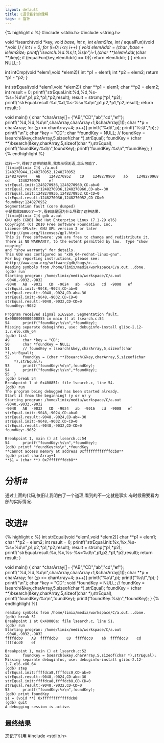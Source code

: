 ```yaml
---
layout: default
title: C语言指针的理解
tags: c 指针
---
```

{% highlight c %}
#include <stdio.h>
#include <string.h>

void *lsearch(void *key, void *base, int n, int elemSize, int (* equalFun)(void *,void *))
{
	int i = 0;
	for (i=0; i<n; i++)
	{
		void *elemAddr = (char *)base + i*elemSize;
		printf("lsearch:%d:%s,\t,%s\n",i+1,*(char **)elemAddr,*(char **)key);
		if (equalFun(key,elemAddr) == 0){
			return elemAddr;
		}
	}
	return NULL;
}
	
int intCmp(void *elem1,void *elem2){
	int *p1 = elem1;
	int *p2 = elem2;
	return *p1 - *p2;
}

int strEqual(void *elem1,void *elem2){
  char **p1 = elem1;
  char **p2 = elem2;
  int result = 0;
  printf("strEqual.init:%d,%d,%s-%s=%d\n",p1,p2,*p1,*p2,result);
  result = strcmp(*p1,*p2);
  printf("strEqual.result:%d,%d,%s-%s=%d\n",p1,p2,*p1,*p2,result);
  return result;
}
		
void main()
{
	char *charArray[]= {"AB","CD","ab","cd","ef"};
	printf("%d,%d,%d\n",charArray,charArray+1,&charArray[1]);
	char **p = charArray;
	for (;p <= charArray+4; p++){
	  printf("%d\t",p);
	  printf("%s\t",*p);
	}
	printf("\n");
	char *key = "CD";
	char *foundKey = NULL;
	// foundKey = lsearch(&key,charArray,5,sizeof(char *),strEqual);
	foundKey = (char **)bsearch(&key,charArray,5,sizeof(char *),strEqual);
	printf("foundKey:%d\n",foundKey);
	printf("foundKey:%s\n",*foundKey);
}
{% endhighlight %}

	运行一下,得到了这样的结果,我表示很无语,怎么可能了.
	[limix@limix C]$ ./a.out
	1248270944,1248270952,1248270952
	1248270944    AB    1248270952    CD    1248270960    ab    1248270968
	cd    1248270976    ef    
	strEqual.init:1248270936,1248270960,CD-ab=0
	strEqual.result:1248270936,1248270960,CD-ab=-30
	strEqual.init:1248270936,1248270952,CD-CD=0
	strEqual.result:1248270936,1248270952,CD-CD=0
	foundKey:1248270952
	Segmentation fault (core dumped)
	于是我就DEBUG了一下,看到底是因为什么导致了这种结果.
	[limix@limix C]$ gdb a.out 
	GNU gdb (GDB) Red Hat Enterprise Linux (7.1-29.el6)
	Copyright (C) 2010 Free Software Foundation, Inc.
	License GPLv3+: GNU GPL version 3 or later <http://gnu.org/licenses/gpl.html>
	This is free software: you are free to change and redistribute it.
	There is NO WARRANTY, to the extent permitted by law.  Type "show copying"
	and "show warranty" for details.
	This GDB was configured as "x86_64-redhat-linux-gnu".
	For bug reporting instructions, please see:
	<http://www.gnu.org/software/gdb/bugs/>...
	Reading symbols from /home/limix/media/workspace/C/a.out...done.
	(gdb) run 
	Starting program: /home/limix/media/workspace/C/a.out 
	-9040,-9032,-9032
	-9040	AB	-9032	CD	-9024	ab	-9016	cd	-9008	ef	
	strEqual.init:-9048,-9024,CD-ab=0
	strEqual.result:-9048,-9024,CD-ab=-30
	strEqual.init:-9048,-9032,CD-CD=0
	strEqual.result:-9048,-9032,CD-CD=0
	foundKey:-9032
	
	Program received signal SIGSEGV, Segmentation fault.
	0x0000000000400855 in main () at lsearch.c:54
	54		printf("foundKey:%s\n",*foundKey);
	Missing separate debuginfos, use: debuginfo-install glibc-2.12-1.7.el6.x86_64
	(gdb) list
	49		char *key = "CD";
	50		char *foundKey = NULL;
	51		// foundKey = lsearch(&key,charArray,5,sizeof(char *),strEqual);
	52		foundKey = (char **)bsearch(&key,charArray,5,sizeof(char
	  	*),strEqual);
	53		printf("foundKey:%d\n",foundKey);
	54		printf("foundKey:%s\n",*foundKey);
	55	}
	(gdb) break 54
	Breakpoint 1 at 0x400851: file lsearch.c, line 54.
	(gdb) run
	The program being debugged has been started already.
	Start it from the beginning? (y or n) y
	Starting program: /home/limix/media/workspace/C/a.out 
	-9040,-9032,-9032
	-9040	AB	-9032	CD	-9024	ab	-9016	cd	-9008	ef	
	strEqual.init:-9048,-9024,CD-ab=0
	strEqual.result:-9048,-9024,CD-ab=-30
	strEqual.init:-9048,-9032,CD-CD=0
	strEqual.result:-9048,-9032,CD-CD=0
	foundKey:-9032
	
	Breakpoint 1, main () at lsearch.c:54
	54		printf("foundKey:%s\n",*foundKey);
	(gdb) printf "foundKey:%s\n",*foundKey
	**Cannot access memory at address 0xffffffffffffdcb8**
	(gdb) print charArray+1
	**$1 = (char **) 0x7fffffffdcb8**

# 分析#
通过上面的代码,依旧让我明白了一个道理,看到的不一定就是事实.有时候需要看内部的实际情况.


# 改进#
{% highlight c %}
int strEqual(void *elem1,void *elem2){
	char **p1 = elem1;
	char **p2 = elem2;
	int result = 0;
	printf("strEqual.init:%x,%x,%s-%s=%d\n",p1,p2,*p1,*p2,result);
	result = strcmp(*p1,*p2);
	printf("strEqual.result:%x,%x,%s-%s=%d\n",p1,p2,*p1,*p2,result);
	return result;
}

void main()
{
	char *charArray[]= {"AB","CD","ab","cd","ef"};
	printf("%d,%d,%d\n",charArray,charArray+1,&charArray[1]);
	char **p = charArray;
	for (;p <= charArray+4; p++){
	  printf("%x\t",p);
	  printf("%s\t",*p);
	}
	printf("\n");
	char *key = "CD";
	void *foundKey = NULL;
	// foundKey = lsearch(&key,charArray,5,sizeof(char *),strEqual);
	foundKey = (char **)bsearch(&key,charArray,5,sizeof(char *),strEqual);
	printf("foundKey:%x\n",foundKey);
	printf("foundKey:%s\n",*foundKey);
}
{% endhighlight %}

	reading symbols from /home/limix/media/workspace/C/a.out...done.
	(gdb) break 51
	Breakpoint 1 at 0x40080a: file lsearch.c, line 51.
	(gdb) run
	Starting program: /home/limix/media/workspace/C/a.out 
	-9040,-9032,-9032
	ffffdcb0	AB	ffffdcb8	CD	ffffdcc0	ab	ffffdcc8	cd	ffffdcd0	ef	

	Breakpoint 1, main () at lsearch.c:52
	52		foundKey = bsearch(&key,charArray,5,sizeof(char *),strEqual);
	Missing separate debuginfos, use: debuginfo-install glibc-2.12-1.7.el6.x86_64
	(gdb) step
	strEqual.init:ffffdca8,ffffdcc0,CD-ab=0
	strEqual.result:-9048,-9024,CD-ab=-30
	strEqual.init:ffffdca8,ffffdcb8,CD-CD=0
	strEqual.result:-9048,-9032,CD-CD=0
	53		printf("foundKey:%x\n",foundKey);
	(gdb) print foundKey
	$1 = (void **) 0xffffffffffffdcb8
	(gdb) quit
	A debugging session is active.

## 最终结果
忘记了引用 #include <stdlib.h>
